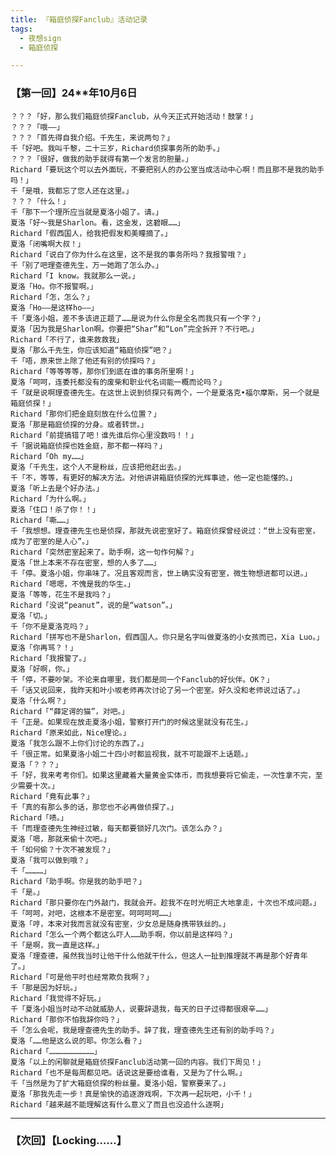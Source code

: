 ```yaml
---
title: 『箱庭侦探Fanclub』活动记录
tags:
  - 夜想sign
  - 箱庭侦探

---
```


### 【第一回】24**年10月6日


    ？？？「好，那么我们箱庭侦探Fanclub，从今天正式开始活动！鼓掌！」
    ？？？「哦——」
    ？？？「首先得自我介绍。千先生，来说两句？」
    千「好吧。我叫千黎，二十三岁，Richard侦探事务所的助手。」
    ？？？「很好，做我的助手就得有第一个发言的胆量。」
    Richard「要玩这个可以去外面玩，不要把别人的办公室当成活动中心啊！而且那不是我的助手吗！」
    千「是哦，我都忘了您人还在这里。」
    ？？？「什么！」
    千「那下一个理所应当就是夏洛小姐了。请。」
    夏洛「好～我是Sharlon。看，这金发，这碧眼……」
    Richard「假西国人，给我把假发和美瞳摘了。」
    夏洛「闭嘴啊大叔！」
    Richard「说白了你为什么在这里，这不是我的事务所吗？我报警哦？」
    千「别了吧理查德先生，万一她跑了怎么办。」
    Richard「I know。我就那么一说。」
    夏洛「Ho。你不报警啊。」
    Richard「怎，怎么？」
    夏洛「Ho——是这样ho——」
    千「夏洛小姐，差不多该进正题了……是说为什么你是全名而我只有一个字？」
    夏洛「因为我是Sharlon啊。你要把“Shar”和“Lon”完全拆开？不行吧。」
    Richard「不行了，谁来救救我」
    夏洛「那么千先生，你应该知道“箱庭侦探”吧？」
    千「唔，原来世上除了他还有别的侦探吗？」
    Richard「等等等等，那你们到底在谁的事务所里啊！」
    夏洛「呵呵，连委托都没有的废柴和职业代名词能一概而论吗？」
    千「就是说啊理查德先生。在这世上说到侦探只有两个，一个是夏洛克•福尔摩斯，另一个就是箱庭侦探！」
    Richard「那你们把金庭刻放在什么位置？」
    夏洛「那是箱庭侦探的分身。或者转世。」
    Richard「前提搞错了吧！谁先谁后你心里没数吗！！」
    千「据说箱庭侦探也姓金庭，那不都一样吗？」
    Richard「Oh my……」
    夏洛「千先生，这个人不是粉丝，应该把他赶出去。」
    千「不，等等，有更好的解决方法。对他讲讲箱庭侦探的光辉事迹，他一定也能懂的。」
    夏洛「听上去是个好办法。」
    Richard「为什么啊。」
    夏洛「住口！杀了你！！」
    Richard「嘶……」
    千「我想想。理查德先生也是侦探，那就先说密室好了。箱庭侦探曾经说过：“世上没有密室，成为了密室的是人心”。」
    Richard「突然密室起来了。助手啊，这一句作何解？」
    夏洛「世上本来不存在密室，想的人多了……」
    千「停。夏洛小姐，你串味了。况且客观而言，世上确实没有密室，微生物想进都可以进。」
    Richard「嗯嗯，不愧是我的华生。」
    夏洛「等等，花生不是我吗？」
    Richard「没说“peanut”，说的是“watson”。」
    夏洛「切。」
    千「你不是夏洛克吗？」
    Richard「拼写也不是Sharlon，假西国人。你只是名字叫做夏洛的小女孩而已，Xia Luo。」
    夏洛「你再骂？！」
    Richard「我报警了。」
    夏洛「好啊，你。」
    千「停，不要吵架。不论来自哪里，我们都是同一个Fanclub的好伙伴。OK？」
    千「话又说回来，我昨天和叶小坂老师再次讨论了另一个密室。好久没和老师说过话了。」
    夏洛「什么啊？」
    Richard「“薛定谔的猫”，对吧。」
    千「正是。如果现在放走夏洛小姐，警察打开门的时候这里就没有花生。」
    Richard「原来如此，Nice理论。」
    夏洛「我怎么跟不上你们讨论的东西了。」
    千「很正常。如果夏洛小姐二十四小时都监视我，就不可能跟不上话题。」
    夏洛「？？？」
    千「好，我来考考你们。如果这里藏着大量黄金实体币，而我想要将它偷走，一次性拿不完，至少需要十次。」
    Richard「竟有此事？」
    千「真的有那么多的话，那您也不必再做侦探了。」
    Richard「啧。」
    千「而理查德先生神经过敏，每天都要锁好几次门。该怎么办？」
    夏洛「嗯，那就来偷十次吧。」
    千「如何偷？十次不被发现？」
    夏洛「我可以做到哦？」
    千「…………」
    Richard「助手啊。你是我的助手吧？」
    千「是。」
    Richard「那只要你在门外敲门，我就会开。趁我不在时光明正大地拿走，十次也不成问题。」
    千「呵呵，对吧，这根本不是密室。呵呵呵呵……」
    夏洛「哼，本来对我而言就没有密室，少女总是随身携带铁丝的。」
    Richard「怎么一个两个都这么吓人……助手啊，你以前是这样吗？」
    千「是啊，我一直是这样。」
    夏洛「理查德，虽然我当时让他干什么他就干什么，但这人一扯到推理就不再是那个好青年了。」
    Richard「可是他平时也经常欺负我啊？」
    千「那是因为好玩。」
    Richard「我觉得不好玩。」
    千「夏洛小姐当时动不动就威胁人，说要辞退我，每天的日子过得都很艰辛……」
    Richard「那你不怕我辞你吗？」
    千「怎么会呢，我是理查德先生的助手。辞了我，理查德先生还有别的助手吗？」
    夏洛「……他是这么说的耶。你怎么看？」
    Richard「…………………………」
    夏洛「以上的闲聊就是箱庭侦探Fanclub活动第一回的内容。我们下周见！」
    Richard「也不是每周都见吧。话说这是要给谁看，又是为了什么啊。」
    千「当然是为了扩大箱庭侦探的粉丝量。夏洛小姐，警察要来了。」
    夏洛「那我先走一步！真是愉快的追逐游戏啊，下次再一起玩吧，小千！」
    Richard「越来越不能理解这有什么意义了而且也没追什么逐啊」

---

### 【次回】【Locking……】
